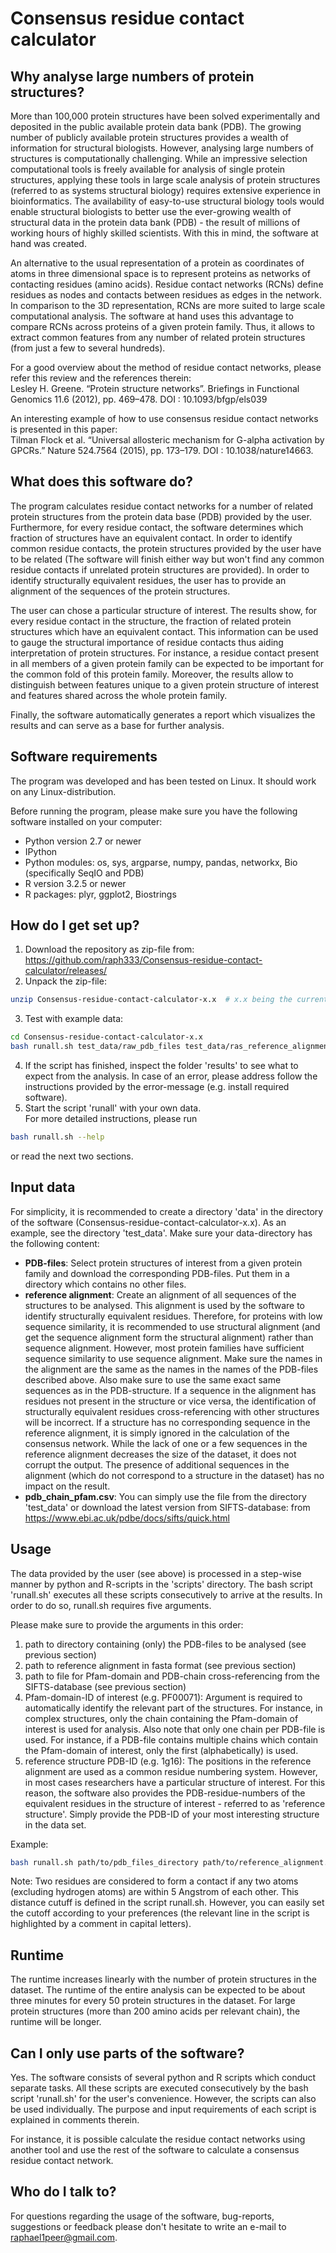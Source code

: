 # Consensus residue contact calculator


## Why analyse large numbers of protein structures?

More than 100,000 protein structures have been solved experimentally and deposited in the public available protein data bank (PDB). The growing number of publicly available protein structures provides a wealth of information for structural biologists. However, analysing large numbers of structures is computationally challenging. While an impressive selection computational tools is freely available for analysis of single protein structures, applying these tools in large scale analysis of protein structures (referred to as systems structural biology) requires extensive experience in bioinformatics. The availability of easy-to-use structural biology tools would enable structural biologists to better use the ever-growing wealth of structural data in the protein data bank (PDB) - the result of millions of working hours of highly skilled scientists. With this in mind, the software at hand was created.

An alternative to the usual representation of a protein as coordinates of atoms in three dimensional space is to represent proteins as networks of contacting residues (amino acids). Residue contact networks (RCNs) define residues as nodes and contacts between residues as edges in the network. In comparison to the 3D representation, RCNs are more suited to large scale computational analysis. The software at hand uses this advantage to compare RCNs across proteins of a given protein family. Thus, it allows to extract common features from any number of related protein structures (from just a few to several hundreds).

For a good overview about the method of residue contact networks, please refer this review and the references therein:  
Lesley H. Greene. “Protein structure networks”. Briefings in Functional Genomics 11.6 (2012), pp. 469–478. DOI : 10.1093/bfgp/els039

An interesting example of how to use consensus residue contact networks is presented in this paper:  
Tilman Flock et al. “Universal allosteric mechanism for G-alpha activation by GPCRs.” Nature
524.7564 (2015), pp. 173–179. DOI : 10.1038/nature14663.


## What does this software do?

The program calculates residue contact networks for a number of related protein structures from the protein data base (PDB) provided by the user. Furthermore, for every residue contact, the software determines which fraction of structures have an equivalent contact. In order to identify common residue contacts, the protein structures provided by the user have to be related (The software will finish either way but won't find any common residue contacts if unrelated protein structures are provided). In order to identify structurally equivalent residues, the user has to provide an alignment of the sequences of the protein structures.

The user can chose a particular structure of interest. The results show, for every residue contact in the structure, the fraction of related protein structures which have an equivalent contact. This information can be used to gauge the structural importance of residue contacts thus aiding interpretation of protein structures. For instance, a residue contact present in all members of a given protein family can be expected to be important for the common fold of this protein family. Moreover, the results allow to distinguish between features unique to a given protein structure of interest and features shared across the whole protein family.

Finally, the software automatically generates a report which visualizes the results and can serve as a base for further analysis.


## Software requirements

The program was developed and has been tested on Linux. It should work on any Linux-distribution.

Before running the program, please make sure you have the following software installed on your computer:

* Python version 2.7 or newer
* IPython
* Python modules: os, sys, argparse, numpy, pandas, networkx, Bio (specifically SeqIO and PDB)
* R version 3.2.5 or newer
* R packages: plyr, ggplot2, Biostrings


## How do I get set up?

1. Download the repository as zip-file from: https://github.com/raph333/Consensus-residue-contact-calculator/releases/  
2. Unpack the zip-file:
```bash
unzip Consensus-residue-contact-calculator-x.x  # x.x being the current release number
```
3. Test with example data:
```bash
cd Consensus-residue-contact-calculator-x.x
bash runall.sh test_data/raw_pdb_files test_data/ras_reference_alignment.fa 1g16 PF00071
```
4. If the script has finished, inspect the folder 'results' to see what to expect from the analysis. In case of an error, please address follow the instructions provided by the error-message (e.g. install required software).  
5. Start the script 'runall' with your own data.   
For more detailed instructions, please run
```bash
bash runall.sh --help
```
or read the next two sections.


## Input data

For simplicity, it is recommended to create a directory 'data' in the directory of the software (Consensus-residue-contact-calculator-x.x). As an example, see the directory 'test_data'. Make sure your data-directory has the following content:

* **PDB-files**: Select protein structures of interest from a given protein family and download the corresponding PDB-files. Put them in a directory which contains no other files.
* **reference alignment**: Create an alignment of all sequences of the structures to be analysed. This alignment is used by the software to identify structurally equivalent residues. Therefore, for proteins with low sequence similarity, it is recommended to use structural alignment (and get the sequence alignment form the structural alignment) rather than sequence alignment. However, most protein families have sufficient sequence similarity to use sequence alignment. Make sure the names in the alignment are the same as the names in the names of the PDB-files described above. Also make sure to use the same exact same sequences as in the PDB-structure. If a sequence in the alignment has residues not present in the structure or vice versa, the identification of structurally equivalent residues cross-referencing with other structures will be incorrect.
If a structure has no corresponding sequence in the reference alignment, it is simply ignored in the calculation of the consensus network. While the lack of one or a few sequences in the reference alignment decreases the size of the dataset, it does not corrupt the output. The presence of additional sequences in the alignment (which do not correspond to a structure in the dataset) has no impact on the result.
* **pdb_chain_pfam.csv**: You can simply use the file from the directory 'test_data' or download the latest version from SIFTS-database: from https://www.ebi.ac.uk/pdbe/docs/sifts/quick.html

## Usage

The data provided by the user (see above) is processed in a step-wise manner by python and R-scripts in the 'scripts' directory. The bash script 'runall.sh' executes all these scripts consecutively to arrive at the results. In order to do so, runall.sh requires five arguments.

Please make sure to provide the arguments in this order:

1. path to directory containing (only) the PDB-files to be analysed (see previous section)  
2. path to reference alignment in fasta format (see previous section)  
3. path to file for Pfam-domain and PDB-chain cross-referencing from the SIFTS-database (see previous section)  
4. Pfam-domain-ID of interest (e.g. PF00071): Argument is required to automatically identify the relevant part of the structures. For instance, in complex structures, only the chain containing the Pfam-domain of interest is used for analysis. Also note that only one chain per PDB-file is used. For instance, if a PDB-file contains multiple chains which contain the Pfam-domain of interest, only the first (alphabetically) is used.  
5. reference structure PDB-ID (e.g. 1g16): The positions in the reference alignment are used as a common residue numbering system. However, in most cases researchers have a particular structure of interest. For this reason, the software also provides the PDB-residue-numbers of the equivalent residues in the structure of interest - referred to as 'reference structure'. Simply provide the PDB-ID of your most interesting structure in the data set.  

Example:
```bash
bash runall.sh path/to/pdb_files_directory path/to/reference_alignment.fa path/to/pdb_chain_pfam.csv PF00071 1g16
```

Note: Two residues are considered to form a contact if any two atoms (excluding hydrogen atoms) are within 5 Angstrom of each other. This distance cutuff is defined in the script runall.sh. However, you can easily set the cutoff according to your preferences (the relevant line in the script is highlighted by a comment in capital letters).

## Runtime

The runtime increases linearly with the number of protein structures in the dataset. The runtime of the entire analysis can be expected to be about three minutes for every 50 protein structures in the dataset. For large protein structures (more than 200 amino acids per relevant chain), the runtime will be longer.


## Can I only use parts of the software?

Yes. The software consists of several python and R scripts which conduct separate tasks. All these scripts are executed consecutively by the bash script 'runall.sh' for the user's convenience. However, the scripts can also be used individually. The purpose and input requirements of each script is explained in comments therein.

For instance, it is possible calculate the residue contact networks using another tool and use the rest of the software to calculate a consensus residue contact network.


## Who do I talk to?

For questions regarding the usage of the software, bug-reports, suggestions or feedback please don't hesitate to write an e-mail to raphael1peer@gmail.com.
